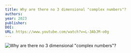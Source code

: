 ```yaml
---
title: Why are there no 3 dimensional "complex numbers"?
authors: 
year: 2023
publisher: 
DOI: 
URL: https://www.youtube.com/watch?v=L-3AbJM-o0g
---
```


![Why are there no 3 dimensional "complex numbers"?](https://www.youtube.com/watch?v=L-3AbJM-o0g)
